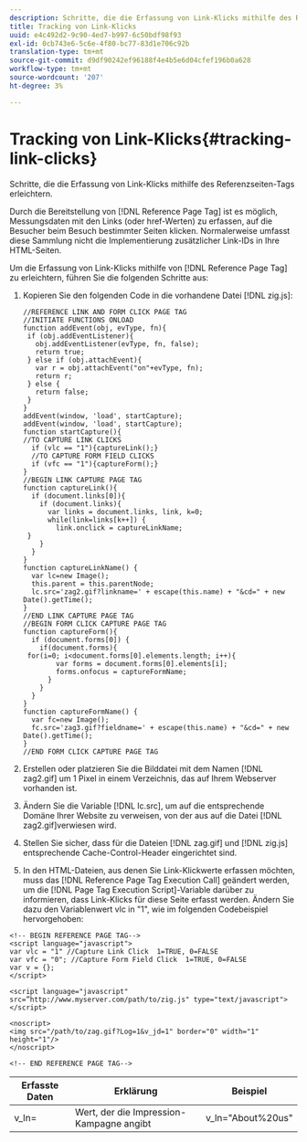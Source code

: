 ```yaml
---
description: Schritte, die die Erfassung von Link-Klicks mithilfe des Referenzseiten-Tags erleichtern.
title: Tracking von Link-Klicks
uuid: e4c492d2-9c90-4ed7-b997-6c50bdf98f93
exl-id: 0cb743e6-5c6e-4f80-bc77-83d1e706c92b
translation-type: tm+mt
source-git-commit: d9df90242ef96188f4e4b5e6d04cfef196b0a628
workflow-type: tm+mt
source-wordcount: '207'
ht-degree: 3%

---
```


# Tracking von Link-Klicks{#tracking-link-clicks}

Schritte, die die Erfassung von Link-Klicks mithilfe des Referenzseiten-Tags erleichtern.

Durch die Bereitstellung von [!DNL Reference Page Tag] ist es möglich, Messungsdaten mit den Links (oder href-Werten) zu erfassen, auf die Besucher beim Besuch bestimmter Seiten klicken. Normalerweise umfasst diese Sammlung nicht die Implementierung zusätzlicher Link-IDs in Ihre HTML-Seiten.

Um die Erfassung von Link-Klicks mithilfe von [!DNL Reference Page Tag] zu erleichtern, führen Sie die folgenden Schritte aus:

1. Kopieren Sie den folgenden Code in die vorhandene Datei [!DNL zig.js]:

   ```
   //REFERENCE LINK AND FORM CLICK PAGE TAG 
   //INITIATE FUNCTIONS ONLOAD 
   function addEvent(obj, evType, fn){  
    if (obj.addEventListener){  
      obj.addEventListener(evType, fn, false);  
      return true;  
    } else if (obj.attachEvent){  
      var r = obj.attachEvent("on"+evType, fn);  
      return r;  
    } else {  
      return false;  
    }  
   } 
   addEvent(window, 'load', startCapture); 
   addEvent(window, 'load', startCapture); 
   function startCapture(){ 
   //TO CAPTURE LINK CLICKS 
     if (vlc == "1"){captureLink();} 
     //TO CAPTURE FORM FIELD CLICKS 
     if (vfc == "1"){captureForm();} 
   } 
   //BEGIN LINK CAPTURE PAGE TAG 
   function captureLink(){ 
     if (document.links[0]){ 
       if (document.links){ 
         var links = document.links, link, k=0; 
         while(link=links[k++]) { 
           link.onclick = captureLinkName; 
    } 
       } 
     } 
   } 
   function captureLinkName() { 
     var lc=new Image(); 
     this.parent = this.parentNode; 
     lc.src='zag2.gif?linkname=' + escape(this.name) + "&cd=" + new Date().getTime(); 
   } 
   //END LINK CAPTURE PAGE TAG 
   //BEGIN FORM CLICK CAPTURE PAGE TAG 
   function captureForm(){ 
     if (document.forms[0]) { 
       if(document.forms){ 
    for(i=0; i<document.forms[0].elements.length; i++){ 
           var forms = document.forms[0].elements[i]; 
           forms.onfocus = captureFormName; 
         } 
       } 
     } 
   } 
   function captureFormName() { 
     var fc=new Image(); 
     fc.src='zag3.gif?fieldname=' + escape(this.name) + "&cd=" + new Date().getTime(); 
   } 
   //END FORM CLICK CAPTURE PAGE TAG
   ```

1. Erstellen oder platzieren Sie die Bilddatei mit dem Namen [!DNL zag2.gif] um 1 Pixel in einem Verzeichnis, das auf Ihrem Webserver vorhanden ist.
1. Ändern Sie die Variable [!DNL lc.src], um auf die entsprechende Domäne Ihrer Website zu verweisen, von der aus auf die Datei [!DNL zag2.gif]verwiesen wird.

1. Stellen Sie sicher, dass für die Dateien [!DNL zag.gif] und [!DNL zig.js] entsprechende Cache-Control-Header eingerichtet sind.

1. In den HTML-Dateien, aus denen Sie Link-Klickwerte erfassen möchten, muss das [!DNL Reference Page Tag Execution Call] geändert werden, um die [!DNL Page Tag Execution Script]-Variable darüber zu informieren, dass Link-Klicks für diese Seite erfasst werden. Ändern Sie dazu den Variablenwert vlc in &quot;1&quot;, wie im folgenden Codebeispiel hervorgehoben:

```
<!-- BEGIN REFERENCE PAGE TAG--> 
<script language="javascript"> 
var vlc = "1" //Capture Link Click  1=TRUE, 0=FALSE 
var vfc = "0"; //Capture Form Field Click  1=TRUE, 0=FALSE 
var v = {}; 
</script> 
 
<script language="javascript" src=”http://www.myserver.com/path/to/zig.js" type="text/javascript"></script> 
 
<noscript> 
<img src="/path/to/zag.gif?Log=1&v_jd=1" border="0" width="1" height="1"/> 
</noscript> 
 
<!-- END REFERENCE PAGE TAG-->
```

| Erfasste Daten | Erklärung | Beispiel |
|---|---|---|
| v_ln= | Wert, der die Impression-Kampagne angibt | v_ln=&quot;About%20us&quot; |
